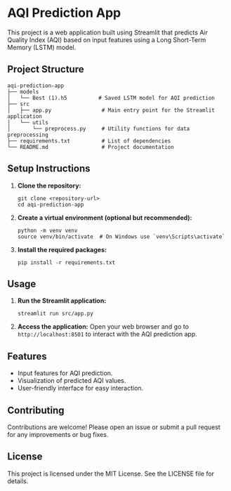 # AQI Prediction App

This project is a web application built using Streamlit that predicts Air Quality Index (AQI) based on input features using a Long Short-Term Memory (LSTM) model.

## Project Structure

```
aqi-prediction-app
├── models
│   └── Best (1).h5          # Saved LSTM model for AQI prediction
├── src
│   ├── app.py                # Main entry point for the Streamlit application
│   └── utils
│       └── preprocess.py     # Utility functions for data preprocessing
├── requirements.txt          # List of dependencies
└── README.md                 # Project documentation
```

## Setup Instructions

1. **Clone the repository:**
   ```
   git clone <repository-url>
   cd aqi-prediction-app
   ```

2. **Create a virtual environment (optional but recommended):**
   ```
   python -m venv venv
   source venv/bin/activate  # On Windows use `venv\Scripts\activate`
   ```

3. **Install the required packages:**
   ```
   pip install -r requirements.txt
   ```

## Usage

1. **Run the Streamlit application:**
   ```
   streamlit run src/app.py
   ```

2. **Access the application:**
   Open your web browser and go to `http://localhost:8501` to interact with the AQI prediction app.

## Features

- Input features for AQI prediction.
- Visualization of predicted AQI values.
- User-friendly interface for easy interaction.

## Contributing

Contributions are welcome! Please open an issue or submit a pull request for any improvements or bug fixes.

## License

This project is licensed under the MIT License. See the LICENSE file for details.